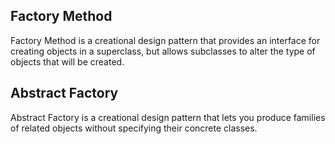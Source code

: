 ## Factory Method
Factory Method is a creational design pattern that provides an interface for creating objects in a superclass, but allows subclasses to alter the type of objects that will be created.


## Abstract Factory
Abstract Factory is a creational design pattern that lets you produce families of related objects without specifying their concrete classes.


